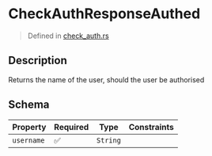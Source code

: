 # CheckAuthResponseAuthed
> Defined in [check_auth.rs](../../../../../interface/src/interface/routes/auth/check_auth.rs)

## Description
Returns the name of the user, should the user be authorised

## Schema

| Property | Required | Type | Constraints |
| --- | --- | --- | --- |
| `username` | ✅ | `String` |     | 


